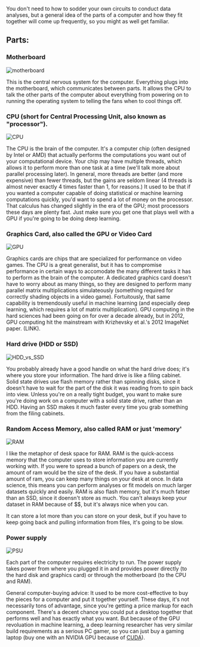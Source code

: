 You don't need to how to sodder your own circuits to conduct data analyses, but a general idea of the parts of a computer and how they fit together will come up frequently, so you might as well get familiar. 

## Parts:

### Motherboard 

![motherboard](https://upload.wikimedia.org/wikipedia/commons/thumb/0/01/HP-HP9000-715-50-Workstation-Motherboard_08.jpg/320px-HP-HP9000-715-50-Workstation-Motherboard_08.jpg)


This is the central nervous system for the computer. Everything plugs into the motherboard, which communicates between parts. It allows the CPU to talk the other parts of the computer about everything from powering on to running the operating system to telling the fans when to cool things off.

### CPU (short for Central Processing Unit, also known as "processor"). 
![CPU](https://upload.wikimedia.org/wikipedia/commons/thumb/6/62/Intel_CPU_Pentium_4_640_Prescott_bottom.jpg/320px-Intel_CPU_Pentium_4_640_Prescott_bottom.jpg)

The CPU is the brain of the computer. It's a computer chip (often designed by Intel or AMD) that actually performs the computations you want out of your computational device. Your chip may have multiple threads, which allows it to perform more than one task at a time (we'll talk more about parallel processing later). In general, more threads are better (and more expensive) than fewer threads, but the gains are seldom linear (4 threads is almost never exactly 4 times faster than 1, for reasons.) It used to be that if you wanted a computer capable of doing statistical or machine learning computations quickly, you'd want to spend a lot of money on the processor. That calculus has changed slightly in the era of the GPU; most processors these days are plenty fast. Just make sure you get one that plays well with a GPU if you're going to be doing deep learning. 

### Graphics Card, also called the GPU or Video Card
![GPU](https://upload.wikimedia.org/wikipedia/commons/thumb/b/b7/ASUS_GTX-650_Ti_TOP_Cu-II_PCI_Express_3.0_x16_graphics_card.jpg/320px-ASUS_GTX-650_Ti_TOP_Cu-II_PCI_Express_3.0_x16_graphics_card.jpg)

Graphics cards are chips that are specialized for performance on video games. The CPU is a great generalist, but it has to compromise performance in certain ways to accomodate the many different tasks it has to perform as the brain of the computer. A dedicated graphics card doesn't have to worry about as many things, so they are designed to perform many parallel matrix multiplications simulateously (something required for correctly shading objects in a video game). Fortuitously, that same capability is tremendously useful in machine learning (and especially deep learning, which requires a lot of matrix multiplication). GPU computing in the hard sciences had been going on for over a decade already, but in 2012, GPU computing hit the mainstream with Krizhevsky et al.'s 2012 ImageNet paper. (LINK).

### Hard drive (HDD or SSD)
![HDD_vs_SSD](https://upload.wikimedia.org/wikipedia/commons/thumb/3/39/Disassembled_HDD_and_SSD.JPG/640px-Disassembled_HDD_and_SSD.JPG)

You probably already have a good handle on what the hard drive does; it's where you store your information. The hard drive is like a filing cabinet. 
Solid state drives use flash memory rather than spinning disks, since it doesn't have to wait for the part of the disk it was reading from to spin back into view. Unless you're on a really tight budget, you want to make sure you're doing work on a computer with a solid state drive, rather than an HDD. Having an SSD makes it much faster every time you grab something from the filing cabinets. 

### Random Access Memory, also called RAM or just 'memory'
![RAM](https://upload.wikimedia.org/wikipedia/commons/thumb/3/3c/DDR_RAM-3.jpg/320px-DDR_RAM-3.jpg)

I like the metaphor of desk space for RAM. RAM is the quick-access memory that the computer uses to store information you are currently working with. If you were to spread a bunch of papers on a desk, the amount of ram would be the size of the desk. 
If you have a substantial amount of ram, you can keep many things on your desk at once. In data science, this means you can perform analyses or fit models on much larger datasets quickly and easily. RAM is also flash memory, but it's much fatser than an SSD, since it doensn't store as much. You can't always keep your dataset in RAM because of $$, but it's always nice when you can. 

It can store a lot more than you can store on your desk, but if you have to keep going back and pulling information from files, it's going to be slow.

### Power supply
![PSU](https://upload.wikimedia.org/wikipedia/commons/thumb/2/24/OCZ_600W_power_supply_unit.JPG/320px-OCZ_600W_power_supply_unit.JPG)

Each part of the computer requires electricity to run. The power supply takes power from where you plugged it in and provides power directly (to the hard disk and graphics card) or through the motherboard (to the CPU and RAM).


General computer-buying advice:
It used to be more cost-effective to buy the pieces for a computer and put it together yourself. These days, it's not necessarily tons of advantage, since you're getting a price markup for each component. There's a decent chance you could put a desktop together that performs well and has exactly what you want. But because of the GPU revoluation in machine learning, a deep learning researcher has very similar build requirements as a serious PC gamer, so you can just buy a gaming laptop (buy one with an NVIDIA GPU because of [CUDA](http://www.nvidia.com/object/cuda_home_new.html)).


